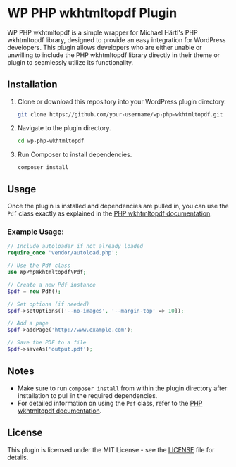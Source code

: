 # WP PHP wkhtmltopdf Plugin

WP PHP wkhtmltopdf is a simple wrapper for Michael Härtl's PHP wkhtmltopdf library, designed to provide an easy integration for WordPress developers. This plugin allows developers who are either unable or unwilling to include the PHP wkhtmltopdf library directly in their theme or plugin to seamlessly utilize its functionality.

## Installation

1. Clone or download this repository into your WordPress plugin directory.

   ```bash
   git clone https://github.com/your-username/wp-php-wkhtmltopdf.git
   ```

1. Navigate to the plugin directory.

    ```bash
    cd wp-php-wkhtmltopdf
    ```

1. Run Composer to install dependencies.

    ```bash
    composer install
    ```

## Usage

Once the plugin is installed and dependencies are pulled in, you can use the `Pdf` class exactly as explained in the [PHP wkhtmltopdf documentation](https://github.com/mikehaertl/phpwkhtmltopdf).

### Example Usage:

```php
// Include autoloader if not already loaded
require_once 'vendor/autoload.php';

// Use the Pdf class
use WpPhpWkhtmltopdf\Pdf;

// Create a new Pdf instance
$pdf = new Pdf();

// Set options (if needed)
$pdf->setOptions(['--no-images', '--margin-top' => 10]);

// Add a page
$pdf->addPage('http://www.example.com');

// Save the PDF to a file
$pdf->saveAs('output.pdf');
```

## Notes

- Make sure to run `composer install` from within the plugin directory after installation to pull in the required dependencies.
- For detailed information on using the `Pdf` class, refer to the [PHP wkhtmltopdf documentation](https://github.com/mikehaertl/phpwkhtmltopdf).

## License

This plugin is licensed under the MIT License - see the [LICENSE](LICENSE) file for details.

